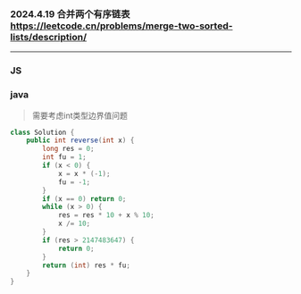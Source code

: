 ### 2024.4.19 合并两个有序链表  https://leetcode.cn/problems/merge-two-sorted-lists/description/
---
### JS

### java
> 需要考虑int类型边界值问题
```java
class Solution {
    public int reverse(int x) {
        long res = 0;
        int fu = 1;
        if (x < 0) {
            x = x * (-1);
            fu = -1;
        }
        if (x == 0) return 0;
        while (x > 0) {
            res = res * 10 + x % 10;
            x /= 10;
        }
        if (res > 2147483647) {
            return 0;
        }
        return (int) res * fu;
    }
}
```